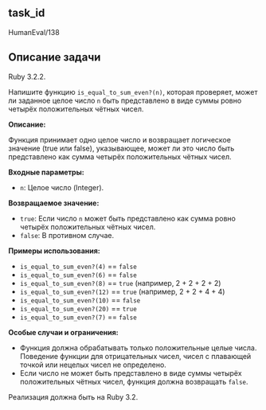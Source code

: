 ## task_id
HumanEval/138

## Описание задачи
Ruby 3.2.2.

Напишите функцию `is_equal_to_sum_even?(n)`, которая проверяет, может ли заданное целое число `n` быть представлено в виде суммы ровно четырёх положительных чётных чисел.

**Описание:**

Функция принимает одно целое число и возвращает логическое значение (true или false), указывающее, может ли это число быть представлено как сумма четырёх положительных чётных чисел.

**Входные параметры:**

* `n`: Целое число (Integer).


**Возвращаемое значение:**

* `true`: Если число `n` может быть представлено как сумма ровно четырёх положительных чётных чисел.
* `false`: В противном случае.


**Примеры использования:**

* `is_equal_to_sum_even?(4)` == `false`
* `is_equal_to_sum_even?(6)` == `false`
* `is_equal_to_sum_even?(8)` == `true`  (например, 2 + 2 + 2 + 2)
* `is_equal_to_sum_even?(12)` == `true` (например, 2 + 2 + 4 + 4)
* `is_equal_to_sum_even?(10)` == `false`
* `is_equal_to_sum_even?(20)` == `true`
* `is_equal_to_sum_even?(7)` == `false`


**Особые случаи и ограничения:**

* Функция должна обрабатывать только положительные целые числа.  Поведение функции для отрицательных чисел, чисел с плавающей точкой или нецелых чисел не определено.
* Если число не может быть представлено в виде суммы четырёх положительных чётных чисел, функция должна возвращать `false`.

Реализация должна быть на Ruby 3.2.

